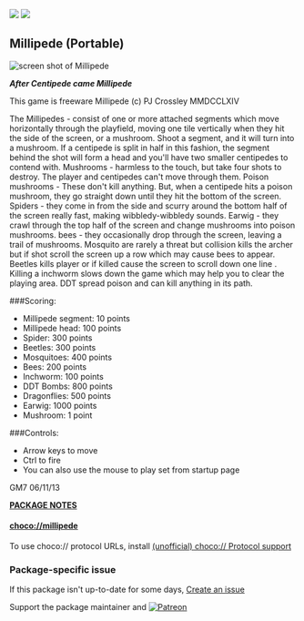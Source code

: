 [![](https://img.shields.io/chocolatey/v/millipede?color=green&label=millipede)](https://chocolatey.org/packages/millipede) [![](https://img.shields.io/chocolatey/dt/millipede)](https://chocolatey.org/packages/millipede)

## Millipede (Portable)

![screen shot of Millipede](http://pjsfreeware.synthasite.com/resources/millipede.png)

*****************After Centipede came Millipede*****************

This game is freeware
Millipede (c) PJ Crossley MMDCCLXIV

The Millipedes - consist of one or more attached segments which move horizontally through the playfield, moving one tile vertically when they hit the side of the screen, or a mushroom. Shoot a segment, and it will turn into a mushroom. If a centipede is split in half in this fashion, the segment behind the shot will form a head and you'll have two smaller centipedes to contend with. 
Mushrooms - harmless to the touch, but take four shots to destroy. The player and centipedes can't move through them. 
Poison mushrooms - These don't kill anything. But, when a centipede hits a poison mushroom, they go straight down until they hit the bottom of the screen. 
Spiders - they come in from the side and scurry around the bottom half of the screen really fast, making wibbledy-wibbledy sounds. 
Earwig - they crawl through the top half of the screen and change mushrooms into poison mushrooms. 
bees - they occasionally drop through the screen, leaving a trail of mushrooms.
Mosquito are rarely a threat but collision kills the archer but if shot scroll the screen up a row which may cause bees to appear.
Beetles kills player or if killed cause the screen to scroll down one line .
Killing a inchworm slows down the game which may help you to clear the playing area.
DDT spread poison  and can kill anything in its path.

###Scoring:
* Millipede segment: 10 points
* Millipede head: 100 points
* Spider: 300 points
* Beetles: 300 points
* Mosquitoes: 400 points
* Bees: 200 points
* Inchworm: 100 points
* DDT Bombs: 800 points
* Dragonflies: 500 points
* Earwig: 1000 points
* Mushroom: 1 point


###Controls:
* Arrow keys to move
* Ctrl to fire
* You can also use the mouse to play set from startup page

GM7 06/11/13

**[PACKAGE NOTES](https://github.com/bcurran3/ChocolateyPackages/blob/master/millipede/readme.md)**

#### [choco://millipede](choco://millipede)
To use choco:// protocol URLs, install [(unofficial) choco:// Protocol support ](https://chocolatey.org/packages/choco-protocol-support)

### Package-specific issue
If this package isn't up-to-date for some days, [Create an issue](https://github.com/tunisiano187/Chocolatey-packages/issues/new/choose)

Support the package maintainer and [![Patreon](https://cdn.jsdelivr.net/gh/tunisiano187/Chocolatey-packages@d15c4e19c709e7148588d4523ffc6dd3cd3c7e5e/icons/patreon.png)](https://www.patreon.com/bePatron?u=39585820)
